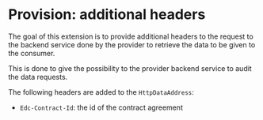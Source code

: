 # Provision: additional headers

The goal of this extension is to provide additional headers to the request to the backend service done by the provider
to retrieve the data to be given to the consumer.

This is done to give the possibility to the provider backend service to audit the data requests.

The following headers are added to the `HttpDataAddress`:
- `Edc-Contract-Id`: the id of the contract agreement
